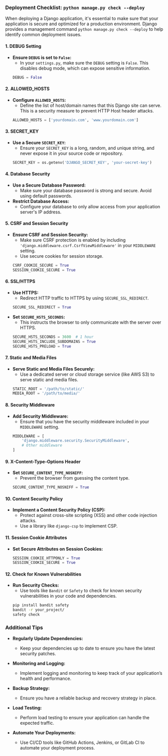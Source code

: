 ### Deployment Checklist: `python manage.py check --deploy`

When deploying a Django application, it's essential to make sure that your application is secure and optimized for a production environment. Django provides a management command `python manage.py check --deploy` to help identify common deployment issues.

#### 1. **DEBUG Setting**
   - **Ensure `DEBUG` is set to `False`:**
     - In your `settings.py`, make sure the `DEBUG` setting is `False`. This disables debug mode, which can expose sensitive information.
     ```python
     DEBUG = False
     ```

#### 2. **ALLOWED_HOSTS**
   - **Configure `ALLOWED_HOSTS`:**
     - Define the list of host/domain names that this Django site can serve. This is a security measure to prevent HTTP Host header attacks.
     ```python
     ALLOWED_HOSTS = ['yourdomain.com', 'www.yourdomain.com']
     ```

#### 3. **SECRET_KEY**
   - **Use a Secure `SECRET_KEY`:**
     - Ensure your `SECRET_KEY` is a long, random, and unique string, and never expose it in your source code or repository.
     ```python
     SECRET_KEY = os.getenv('DJANGO_SECRET_KEY', 'your-secret-key')
     ```

#### 4. **Database Security**
   - **Use a Secure Database Password:**
     - Make sure your database password is strong and secure. Avoid using default passwords.
   - **Restrict Database Access:**
     - Configure your database to only allow access from your application server's IP address.

#### 5. **CSRF and Session Security**
   - **Ensure CSRF and Session Security:**
     - Make sure CSRF protection is enabled by including `'django.middleware.csrf.CsrfViewMiddleware'` in your `MIDDLEWARE` setting.
     - Use secure cookies for session storage.
     ```python
     CSRF_COOKIE_SECURE = True
     SESSION_COOKIE_SECURE = True
     ```

#### 6. **SSL/HTTPS**
   - **Use HTTPS:**
     - Redirect HTTP traffic to HTTPS by using `SECURE_SSL_REDIRECT`.
     ```python
     SECURE_SSL_REDIRECT = True
     ```
   - **Set `SECURE_HSTS_SECONDS`:**
     - This instructs the browser to only communicate with the server over HTTPS.
     ```python
     SECURE_HSTS_SECONDS = 3600  # 1 hour
     SECURE_HSTS_INCLUDE_SUBDOMAINS = True
     SECURE_HSTS_PRELOAD = True
     ```

#### 7. **Static and Media Files**
   - **Serve Static and Media Files Securely:**
     - Use a dedicated server or cloud storage service (like AWS S3) to serve static and media files.
     ```python
     STATIC_ROOT = '/path/to/static/'
     MEDIA_ROOT = '/path/to/media/'
     ```

#### 8. **Security Middleware**
   - **Add Security Middleware:**
     - Ensure that you have the security middleware included in your `MIDDLEWARE` setting.
     ```python
     MIDDLEWARE = [
         'django.middleware.security.SecurityMiddleware',
         # Other middleware
     ]
     ```

#### 9. **X-Content-Type-Options Header**
   - **Set `SECURE_CONTENT_TYPE_NOSNIFF`:**
     - Prevent the browser from guessing the content type.
     ```python
     SECURE_CONTENT_TYPE_NOSNIFF = True
     ```

#### 10. **Content Security Policy**
   - **Implement a Content Security Policy (CSP):**
     - Protect against cross-site scripting (XSS) and other code injection attacks.
     - Use a library like `django-csp` to implement CSP.

#### 11. **Session Cookie Attributes**
   - **Set Secure Attributes on Session Cookies:**
     ```python
     SESSION_COOKIE_HTTPONLY = True
     SESSION_COOKIE_SECURE = True
     ```

#### 12. **Check for Known Vulnerabilities**
   - **Run Security Checks:**
     - Use tools like `Bandit` or `Safety` to check for known security vulnerabilities in your code and dependencies.
     ```bash
     pip install bandit safety
     bandit -r your_project/
     safety check
     ```

### Additional Tips

- **Regularly Update Dependencies:**
  - Keep your dependencies up to date to ensure you have the latest security patches.

- **Monitoring and Logging:**
  - Implement logging and monitoring to keep track of your application’s health and performance.

- **Backup Strategy:**
  - Ensure you have a reliable backup and recovery strategy in place.

- **Load Testing:**
  - Perform load testing to ensure your application can handle the expected traffic.

- **Automate Your Deployments:**
  - Use CI/CD tools like GitHub Actions, Jenkins, or GitLab CI to automate your deployment process.